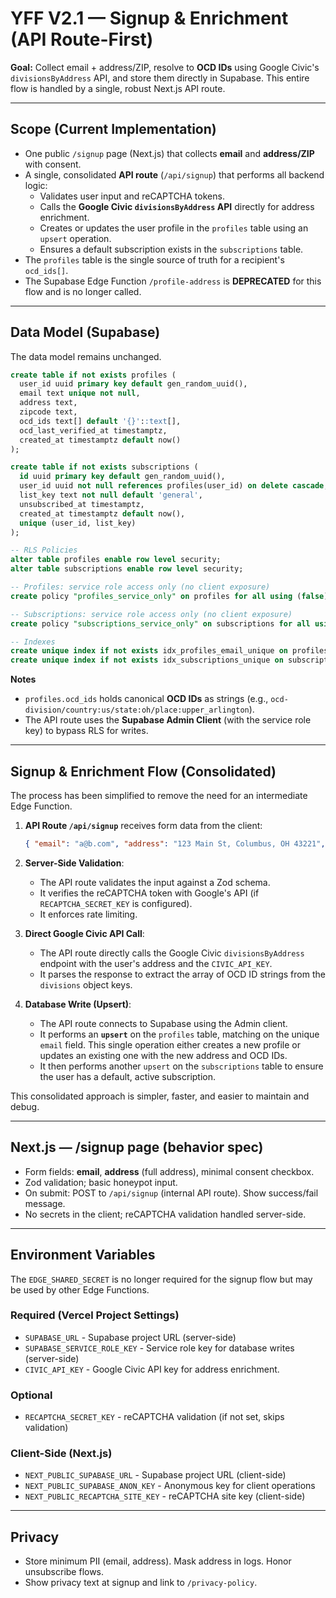 # YFF V2.1 — Signup & Enrichment (API Route-First)

**Goal:** Collect email + address/ZIP, resolve to **OCD IDs** using Google Civic's `divisionsByAddress` API, and store them directly in Supabase. This entire flow is handled by a single, robust Next.js API route.

---

## Scope (Current Implementation)

- One public `/signup` page (Next.js) that collects **email** and **address/ZIP** with consent.
- A single, consolidated **API route** (`/api/signup`) that performs all backend logic:
  - Validates user input and reCAPTCHA tokens.
  - Calls the **Google Civic `divisionsByAddress` API** directly for address enrichment.
  - Creates or updates the user profile in the `profiles` table using an `upsert` operation.
  - Ensures a default subscription exists in the `subscriptions` table.
- The `profiles` table is the single source of truth for a recipient's `ocd_ids[]`.
- The Supabase Edge Function `/profile-address` is **DEPRECATED** for this flow and is no longer called.

---

## Data Model (Supabase)

The data model remains unchanged.

```sql
create table if not exists profiles (
  user_id uuid primary key default gen_random_uuid(),
  email text unique not null,
  address text,
  zipcode text,
  ocd_ids text[] default '{}'::text[],
  ocd_last_verified_at timestamptz,
  created_at timestamptz default now()
);

create table if not exists subscriptions (
  id uuid primary key default gen_random_uuid(),
  user_id uuid not null references profiles(user_id) on delete cascade,
  list_key text not null default 'general',
  unsubscribed_at timestamptz,
  created_at timestamptz default now(),
  unique (user_id, list_key)
);

-- RLS Policies
alter table profiles enable row level security;
alter table subscriptions enable row level security;

-- Profiles: service role access only (no client exposure)
create policy "profiles_service_only" on profiles for all using (false);

-- Subscriptions: service role access only (no client exposure)  
create policy "subscriptions_service_only" on subscriptions for all using (false);

-- Indexes
create unique index if not exists idx_profiles_email_unique on profiles (email);
create unique index if not exists idx_subscriptions_unique on subscriptions (user_id, list_key);
```
**Notes**
- `profiles.ocd_ids` holds canonical **OCD IDs** as strings (e.g., `ocd-division/country:us/state:oh/place:upper_arlington`).
- The API route uses the **Supabase Admin Client** (with the service role key) to bypass RLS for writes.

---

## Signup & Enrichment Flow (Consolidated)

The process has been simplified to remove the need for an intermediate Edge Function.

1.  **API Route `/api/signup`** receives form data from the client:
    ```json
    { "email": "a@b.com", "address": "123 Main St, Columbus, OH 43221", "recaptchaToken": "..." }
    ```

2.  **Server-Side Validation**:
    - The API route validates the input against a Zod schema.
    - It verifies the reCAPTCHA token with Google's API (if `RECAPTCHA_SECRET_KEY` is configured).
    - It enforces rate limiting.

3.  **Direct Google Civic API Call**:
    - The API route directly calls the Google Civic `divisionsByAddress` endpoint with the user's address and the `CIVIC_API_KEY`.
    - It parses the response to extract the array of OCD ID strings from the `divisions` object keys.

4.  **Database Write (Upsert)**:
    - The API route connects to Supabase using the Admin client.
    - It performs an **`upsert`** on the `profiles` table, matching on the unique `email` field. This single operation either creates a new profile or updates an existing one with the new address and OCD IDs.
    - It then performs another `upsert` on the `subscriptions` table to ensure the user has a default, active subscription.

This consolidated approach is simpler, faster, and easier to maintain and debug.

---

## Next.js — /signup page (behavior spec)

- Form fields: **email**, **address** (full address), minimal consent checkbox.
- Zod validation; basic honeypot input.
- On submit: POST to `/api/signup` (internal API route). Show success/fail message.
- No secrets in the client; reCAPTCHA validation handled server-side.

---

## Environment Variables

The `EDGE_SHARED_SECRET` is no longer required for the signup flow but may be used by other Edge Functions.

### Required (Vercel Project Settings)
- `SUPABASE_URL` - Supabase project URL (server-side)
- `SUPABASE_SERVICE_ROLE_KEY` - Service role key for database writes (server-side)
- `CIVIC_API_KEY` - Google Civic API key for address enrichment.

### Optional
- `RECAPTCHA_SECRET_KEY` - reCAPTCHA validation (if not set, skips validation)

### Client-Side (Next.js)
- `NEXT_PUBLIC_SUPABASE_URL` - Supabase project URL (client-side)
- `NEXT_PUBLIC_SUPABASE_ANON_KEY` - Anonymous key for client operations
- `NEXT_PUBLIC_RECAPTCHA_SITE_KEY` - reCAPTCHA site key (client-side)

---

## Privacy

- Store minimum PII (email, address). Mask address in logs. Honor unsubscribe flows.
- Show privacy text at signup and link to `/privacy-policy`.
